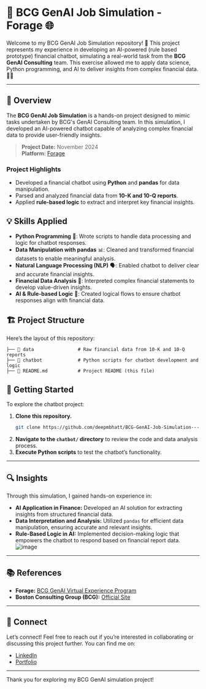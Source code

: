 # 🤖 BCG GenAI Job Simulation - Forage 🌐

Welcome to my BCG GenAI Job Simulation repository! 🚀 This project represents my experience in developing an AI-powered (rule based prototype) financial chatbot, simulating a real-world task from the **BCG GenAI Consulting** team. This exercise allowed me to apply data science, Python programming, and AI to deliver insights from complex financial data. 🧠✨

---

## 📝 Overview
The **BCG GenAI Job Simulation** is a hands-on project designed to mimic tasks undertaken by BCG's GenAI Consulting team. In this simulation, I developed an AI-powered chatbot capable of analyzing complex financial data to provide user-friendly insights.

> **Project Date:** November 2024 \
> **Platform:** [Forage](https://www.theforage.com/)

### Project Highlights
- Developed a financial chatbot using **Python** and **pandas** for data manipulation.
- Parsed and analyzed financial data from **10-K and 10-Q reports**.
- Applied **rule-based logic** to extract and interpret key financial insights.

## 💡 Skills Applied
- **Python Programming** 🐍: Wrote scripts to handle data processing and logic for chatbot responses.
- **Data Manipulation with pandas** 📊: Cleaned and transformed financial datasets to enable meaningful analysis.
- **Natural Language Processing (NLP)** 🗣️: Enabled chatbot to deliver clear and accurate financial insights.
- **Financial Data Analysis** 📑: Interpreted complex financial statements to develop value-driven insights.
- **AI & Rule-based Logic** 🤖: Created logical flows to ensure chatbot responses align with financial data.

## 🏗️ Project Structure
Here’s the layout of this repository:

```plaintext
├── 📂 data                # Raw financial data from 10-K and 10-Q reports
├── 📂 chatbot             # Python scripts for chatbot development and logic
├── 📜 README.md           # Project README (this file)
```

## 🚀 Getting Started
To explore the chatbot project:

1. **Clone this repository.**
    ```bash
    git clone https://github.com/deepmbhatt/BCG-GenAI-Job-Simulation---Forage.git
    ```
2. **Navigate to the `chatbot/` directory** to review the code and data analysis process.
3. **Execute Python scripts** to test the chatbot’s functionality.

---

## 🔍 Insights
Through this simulation, I gained hands-on experience in:

- **AI Application in Finance:** Developed an AI solution for extracting insights from structured financial data.
- **Data Interpretation and Analysis:** Utilized `pandas` for efficient data manipulation, ensuring accurate and relevant insights.
- **Rule-Based Logic in AI:** Implemented decision-making logic that empowers the chatbot to respond based on financial report data.
![image](https://github.com/user-attachments/assets/4c0ad5f1-afb3-4397-9070-6c30c936d35f)

---

## 📚 References
- **Forage:** [BCG GenAI Virtual Experience Program](https://www.theforage.com/)
- **Boston Consulting Group (BCG):** [Official Site](https://www.bcg.com/)

---

## 🤝 Connect
Let’s connect! Feel free to reach out if you’re interested in collaborating or discussing this project further. You can find me on:

- [LinkedIn](https://www.linkedin.com/in/deep-m-bhatt-59b014262/)
- [Portfolio](https://deepmbhatt.github.io)

---

Thank you for exploring my BCG GenAI simulation project!

